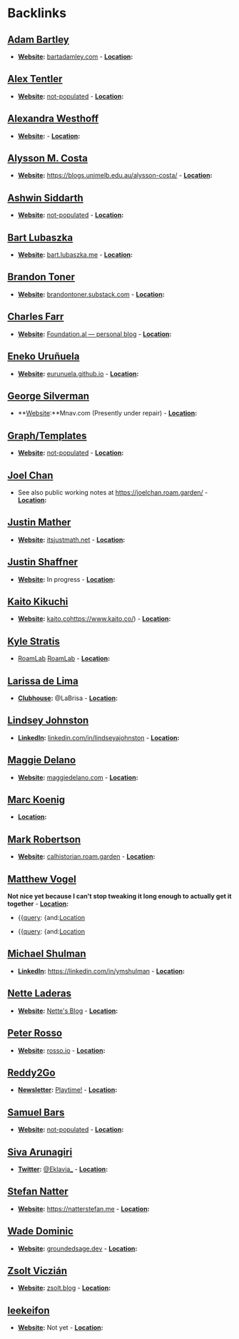 
# Backlinks
## [Adam Bartley](<Adam Bartley.md>)
- **[Website](<Website.md>):** [bartadamley.com](https://www.bartadamley.com/) 
        - **[Location](<Location.md>):**

## [Alex Tentler](<Alex Tentler.md>)
- **[Website](<Website.md>):** [not-populated](<not-populated.md>) 
        - **[Location](<Location.md>):**

## [Alexandra Westhoff](<Alexandra Westhoff.md>)
- **[Website](<Website.md>):** 
        - **[Location](<Location.md>):**

## [Alysson M. Costa](<Alysson M. Costa.md>)
- **[Website](<Website.md>):** https://blogs.unimelb.edu.au/alysson-costa/
        - **[Location](<Location.md>):**

## [Ashwin Siddarth](<Ashwin Siddarth.md>)
- **[Website](<Website.md>):** [not-populated](<not-populated.md>) 
        - **[Location](<Location.md>):**

## [Bart Lubaszka](<Bart Lubaszka.md>)
- **[Website](<Website.md>):** [bart.lubaszka.me](https://bart.lubaszka.me)
        - **[Location](<Location.md>):**

## [Brandon Toner](<Brandon Toner.md>)
- **[Website](<Website.md>):** [brandontoner.substack.com](https://t.co/PQwCMbPZwT?amp=1)
        - **[Location](<Location.md>):**

## [Charles Farr](<Charles Farr.md>)
- **[Website](<Website.md>):** [Foundation.al — personal blog](https://thefoundation.al)
        - **[Location](<Location.md>):**

## [Eneko Uruñuela](<Eneko Uruñuela.md>)
- **[Website](<Website.md>):** [eurunuela.github.io](https://eurunuela.github.io)
        - **[Location](<Location.md>):**

## [George Silverman](<George Silverman.md>)
- **[Website](<Website.md>):**Mnav.com (Presently under repair)
        - **[Location](<Location.md>):**

## [Graph/Templates](<Graph/Templates.md>)
- **[Website](<Website.md>):** [not-populated](<not-populated.md>) 
                    - **[Location](<Location.md>):**

## [Joel Chan](<Joel Chan.md>)
- See also public working notes at https://joelchan.roam.garden/
        - **[Location](<Location.md>):**

## [Justin Mather](<Justin Mather.md>)
- **[Website](<Website.md>):** [itsjustmath.net](https://itsjustmath.net/)
        - **[Location](<Location.md>):**

## [Justin Shaffner](<Justin Shaffner.md>)
- **[Website](<Website.md>):** In progress
        - **[Location](<Location.md>):**

## [Kaito Kikuchi](<Kaito Kikuchi.md>)
- **[Website](<Website.md>):** [kaito.co]()https://www.kaito.co/)
        - **[Location](<Location.md>):**

## [Kyle Stratis](<Kyle Stratis.md>)
- [RoamLab](https://roamlab.org) [RoamLab](<RoamLab.md>)
        - **[Location](<Location.md>):**

## [Larissa de Lima](<Larissa de Lima.md>)
- **[Clubhouse](<Clubhouse.md>):** @LaBrisa
        - **[Location](<Location.md>):**

## [Lindsey Johnston](<Lindsey Johnston.md>)
- **[LinkedIn](<LinkedIn.md>):** [linkedin.com/in/lindseyajohnston](https://www.linkedin.com/in/lindseyajohnston/)
        - **[Location](<Location.md>):**

## [Maggie Delano](<Maggie Delano.md>)
- **[Website](<Website.md>):** [maggiedelano.com](https://www.maggiedelano.com/)
        - **[Location](<Location.md>):**

## [Marc Koenig](<Marc Koenig.md>)
- **[Location](<Location.md>):**

## [Mark Robertson](<Mark Robertson.md>)
- **[Website](<Website.md>):** [calhistorian.roam.garden](https://calhistorian.roam.garden)
        - **[Location](<Location.md>):**

## [Matthew Vogel](<Matthew Vogel.md>)
__Not nice yet because I can't stop tweaking it long enough to actually get it together__
        - **[Location](<Location.md>):**

- {{[query](<query.md>): {and:[Location](<Location.md>)

- {{[query](<query.md>): {and:[Location](<Location.md>)

## [Michael Shulman](<Michael Shulman.md>)
- **[LinkedIn](<LinkedIn.md>):** https://linkedin.com/in/ymshulman
        - **[Location](<Location.md>):**

## [Nette Laderas](<Nette Laderas.md>)
- **[Website](<Website.md>):** [Nette's Blog](https://antonetteladeras.substack.com/)
        - **[Location](<Location.md>):**

## [Peter Rosso](<Peter Rosso.md>)
- **[Website](<Website.md>):** [rosso.io](https://rosso.io)
        - **[Location](<Location.md>):**

## [Reddy2Go](<Reddy2Go.md>)
- **[Newsletter](<Newsletter.md>):** [Playtime!](https://playtime.reddy2go.com)
        - **[Location](<Location.md>):**

## [Samuel Bars](<Samuel Bars.md>)
- **[Website](<Website.md>):** [not-populated](<not-populated.md>) 
        - **[Location](<Location.md>):**

## [Siva Arunagiri](<Siva Arunagiri.md>)
- **[Twitter](<Twitter.md>):** [@Eklavia_](https://twitter.com/Eklavia_) 
        - **[Location](<Location.md>):**

## [Stefan Natter](<Stefan Natter.md>)
- **[Website](<Website.md>):** https://natterstefan.me
        - **[Location](<Location.md>):**

## [Wade Dominic](<Wade Dominic.md>)
- **[Website](<Website.md>):** [groundedsage.dev](https://www.groundedsage.dev/)
        - **[Location](<Location.md>):**

## [Zsolt Viczián](<Zsolt Viczián.md>)
- **[Website](<Website.md>):** [zsolt.blog](https://www.zsolt.blog)
        - **[Location](<Location.md>):**

## [leekeifon](<leekeifon.md>)
- **[Website](<Website.md>):** Not yet
        - **[Location](<Location.md>):**

